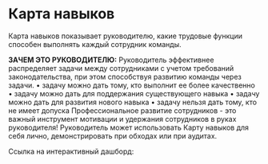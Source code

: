 # Карта навыков

Карта навыков показывает руководителю, какие трудовые функции способен выполнять каждый сотрудник команды.

__ЗАЧЕМ ЭТО РУКОВОДИТЕЛЮ:__
Руководитель эффективнее распределяет задачи между сотрудниками с учетом требований законодательства, при этом способствуя развитию команды через задачи.
• задачу можно дать тому, кто выполнит ее более качественно
• задачу можно дать для поддержания существующего навыка
• задачу можно дать для развития нового навыка 
• задачу нельзя дать тому, кто не имеет допуска
Профессиональное развитие сотрудников - это важный инструмент мотивации и удержания сотрудников в руках руководителя!
Руководитель может использовать Карту навыков для себя лично, демонстрировать при обходах или при аудитах.

Ссылка на интерактивный дашборд: 
